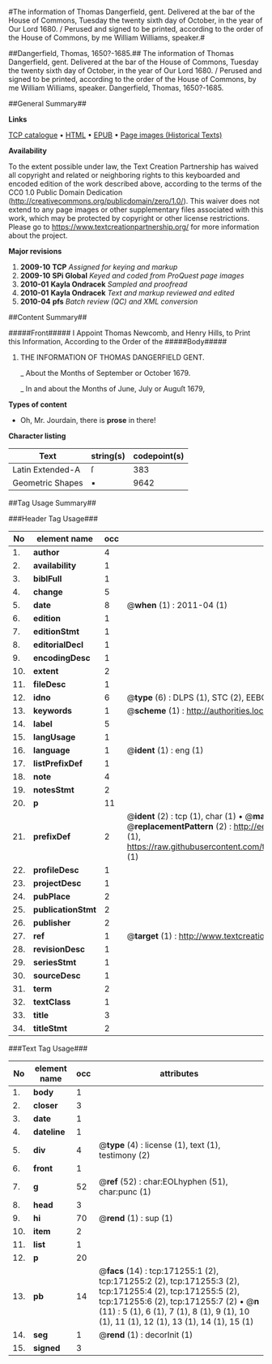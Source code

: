 #The information of Thomas Dangerfield, gent. Delivered at the bar of the House of Commons, Tuesday the twenty sixth day of October, in the year of Our Lord 1680. / Perused and signed to be printed, according to the order of the House of Commons, by me William Williams, speaker.#

##Dangerfield, Thomas, 1650?-1685.##
The information of Thomas Dangerfield, gent. Delivered at the bar of the House of Commons, Tuesday the twenty sixth day of October, in the year of Our Lord 1680. / Perused and signed to be printed, according to the order of the House of Commons, by me William Williams, speaker.
Dangerfield, Thomas, 1650?-1685.

##General Summary##

**Links**

[TCP catalogue](http://www.ota.ox.ac.uk/tcp/)  • 
[HTML](http://tei.it.ox.ac.uk/tcp/Texts-HTML/free/A81/A81616.html)  • 
[EPUB](http://tei.it.ox.ac.uk/tcp/Texts-EPUB/free/A81/A81616.epub) • 
[Page images (Historical Texts)](https://historicaltexts.jisc.ac.uk/eebo-45097651e)

**Availability**

To the extent possible under law, the Text Creation Partnership has waived all copyright and related or neighboring rights to this keyboarded and encoded edition of the work described above, according to the terms of the CC0 1.0 Public Domain Dedication (http://creativecommons.org/publicdomain/zero/1.0/). This waiver does not extend to any page images or other supplementary files associated with this work, which may be protected by copyright or other license restrictions. Please go to https://www.textcreationpartnership.org/ for more information about the project.

**Major revisions**

1. __2009-10__ __TCP__ *Assigned for keying and markup*
1. __2009-10__ __SPi Global__ *Keyed and coded from ProQuest page images*
1. __2010-01__ __Kayla Ondracek__ *Sampled and proofread*
1. __2010-01__ __Kayla Ondracek__ *Text and markup reviewed and edited*
1. __2010-04__ __pfs__ *Batch review (QC) and XML conversion*

##Content Summary##

#####Front#####
I Appoint Thomas Newcomb, and Henry Hills, to Print this Information, According to the Order of the 
#####Body#####

1. THE INFORMATION OF THOMAS DANGERFIELD GENT.

    _ About the Months of September or October 1679.

    _ In and about the Months of June, July or Auguſt 1679,

**Types of content**

  * Oh, Mr. Jourdain, there is **prose** in there!

**Character listing**


|Text|string(s)|codepoint(s)|
|---|---|---|
|Latin Extended-A|ſ|383|
|Geometric Shapes|▪|9642|

##Tag Usage Summary##

###Header Tag Usage###

|No|element name|occ|attributes|
|---|---|---|---|
|1.|__author__|4||
|2.|__availability__|1||
|3.|__biblFull__|1||
|4.|__change__|5||
|5.|__date__|8| @__when__ (1) : 2011-04 (1)|
|6.|__edition__|1||
|7.|__editionStmt__|1||
|8.|__editorialDecl__|1||
|9.|__encodingDesc__|1||
|10.|__extent__|2||
|11.|__fileDesc__|1||
|12.|__idno__|6| @__type__ (6) : DLPS (1), STC (2), EEBO-CITATION (1), OCLC (1), VID (1)|
|13.|__keywords__|1| @__scheme__ (1) : http://authorities.loc.gov/ (1)|
|14.|__label__|5||
|15.|__langUsage__|1||
|16.|__language__|1| @__ident__ (1) : eng (1)|
|17.|__listPrefixDef__|1||
|18.|__note__|4||
|19.|__notesStmt__|2||
|20.|__p__|11||
|21.|__prefixDef__|2| @__ident__ (2) : tcp (1), char (1)  •  @__matchPattern__ (2) : ([0-9\-]+):([0-9IVX]+) (1), (.+) (1)  •  @__replacementPattern__ (2) : http://eebo.chadwyck.com/downloadtiff?vid=$1&page=$2 (1), https://raw.githubusercontent.com/textcreationpartnership/Texts/master/tcpchars.xml#$1 (1)|
|22.|__profileDesc__|1||
|23.|__projectDesc__|1||
|24.|__pubPlace__|2||
|25.|__publicationStmt__|2||
|26.|__publisher__|2||
|27.|__ref__|1| @__target__ (1) : http://www.textcreationpartnership.org/docs/. (1)|
|28.|__revisionDesc__|1||
|29.|__seriesStmt__|1||
|30.|__sourceDesc__|1||
|31.|__term__|2||
|32.|__textClass__|1||
|33.|__title__|3||
|34.|__titleStmt__|2||


###Text Tag Usage###

|No|element name|occ|attributes|
|---|---|---|---|
|1.|__body__|1||
|2.|__closer__|3||
|3.|__date__|1||
|4.|__dateline__|1||
|5.|__div__|4| @__type__ (4) : license (1), text (1), testimony (2)|
|6.|__front__|1||
|7.|__g__|52| @__ref__ (52) : char:EOLhyphen (51), char:punc (1)|
|8.|__head__|3||
|9.|__hi__|70| @__rend__ (1) : sup (1)|
|10.|__item__|2||
|11.|__list__|1||
|12.|__p__|20||
|13.|__pb__|14| @__facs__ (14) : tcp:171255:1 (2), tcp:171255:2 (2), tcp:171255:3 (2), tcp:171255:4 (2), tcp:171255:5 (2), tcp:171255:6 (2), tcp:171255:7 (2)  •  @__n__ (11) : 5 (1), 6 (1), 7 (1), 8 (1), 9 (1), 10 (1), 11 (1), 12 (1), 13 (1), 14 (1), 15 (1)|
|14.|__seg__|1| @__rend__ (1) : decorInit (1)|
|15.|__signed__|3||
